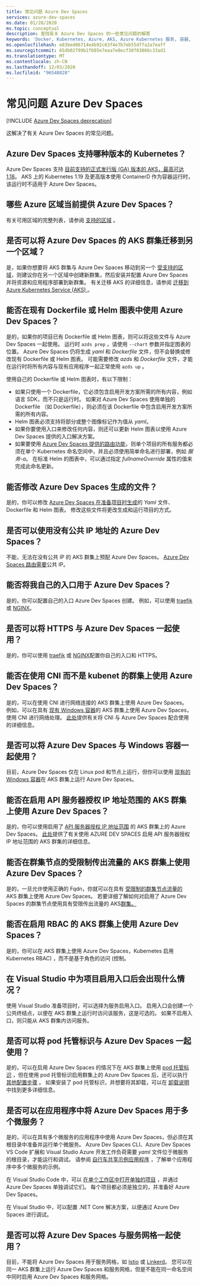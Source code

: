 ```yaml
---
title: 常见问题 Azure Dev Spaces
services: azure-dev-spaces
ms.date: 01/28/2020
ms.topic: conceptual
description: 查找有关 Azure Dev Spaces 的一些常见问题的解答
keywords: 'Docker, Kubernetes, Azure, AKS, Azure Kubernetes 服务, 容器, Helm, 服务网格, 服务网格路由, kubectl, k8s '
ms.openlocfilehash: e83bed86714e4b92c63f4e7b7eb55df7a2a7eaff
ms.sourcegitcommit: 65db02799b1f685e7eaa7e0ecf38f03866c33ad1
ms.translationtype: MT
ms.contentlocale: zh-CN
ms.lasthandoff: 12/03/2020
ms.locfileid: "96548828"
---
```

# <a name="frequently-asked-questions-about-azure-dev-spaces"></a>常见问题 Azure Dev Spaces

[!INCLUDE [Azure Dev Spaces deprecation](../../includes/dev-spaces-deprecation.md)]

这解决了有关 Azure Dev Spaces 的常见问题。

## <a name="what-versions-of-kubernetes-are-supported-for-azure-dev-spaces"></a>Azure Dev Spaces 支持哪种版本的 Kubernetes？

Azure Dev Spaces 支持 [目前支持的正式发行版 (GA) 版本的 AKS，最高可达 1.18][aks-supported-k8s]。 AKS 上的 Kubernetes 1.19 及更高版本使用 ContainerD 作为容器运行时，该运行时不适用于 Azure Dev Spaces。

## <a name="which-azure-regions-currently-provide-azure-dev-spaces"></a>哪些 Azure 区域当前提供 Azure Dev Spaces？

有关可用区域的完整列表，请参阅 [支持的区域][supported-regions] 。

## <a name="can-i-migrate-my-aks-cluster-with-azure-dev-spaces-to-another-region"></a>是否可以将 Azure Dev Spaces 的 AKS 群集迁移到另一个区域？

是，如果你想要将 AKS 群集与 Azure Dev Spaces 移动到另一个 [受支持的区域][supported-regions]，则建议你在另一个区域中创建新群集，然后安装并配置 Azure Dev Spaces 并将资源和应用程序部署到新群集。 有关迁移 AKS 的详细信息，请参阅 [迁移到 Azure Kubernetes Service (AKS) ][aks-migration]。

## <a name="can-i-use-azure-dev-spaces-with-existing-dockerfiles-or-helm-charts"></a>能否在现有 Dockerfile 或 Helm 图表中使用 Azure Dev Spaces？

是的，如果你的项目已有 Dockerfile 或 Helm 图表，则可以将这些文件与 Azure Dev Spaces 一起使用。 运行时 `azds prep` ，请使用 `--chart` 参数并指定图表的位置。 Azure Dev Spaces 仍将生成 *yaml* 和 *Dockerfile* 文件，但不会替换或修改现有 Dockerfile 或 Helm 图表。 可能需要修改 *azds* 和 *Dockerfile* 文件，才能在运行时将所有内容与现有应用程序一起正常使用 `azds up` 。

使用自己的 Dockerfile 或 Helm 图表时，有以下限制：
* 如果只使用一个 Dockerfile，它必须包含启用开发方案所需的所有内容，例如语言 SDK，而不只是运行时。 如果对 Azure Dev Spaces 使用单独的 Dockerfile （如 Dockerfile），则必须在该 Dockerfile 中包含启用开发方案所需的所有内容。
* Helm 图表必须支持将部分或整个图像标记作为值从 *yaml*。
* 如果你要使用入口来修改任何内容，则还可以更新 Helm 图表以使用 Azure Dev Spaces 提供的入口解决方案。
* 如果要使用 [Azure Dev Spaces 提供的路由功能][dev-spaces-routing]，则单个项目的所有服务都必须在单个 Kubernetes 命名空间中，并且必须使用简单命名进行部署，例如 *服务-a*。 在标准 Helm 的图表中，可以通过指定 *fullnameOverride* 属性的值来完成此命名更新。

## <a name="can-i-modify-the-files-generated-by-azure-dev-spaces"></a>能否修改 Azure Dev Spaces 生成的文件？

是的，你可以修改 [Azure Dev Spaces 在准备项目时生成][dev-spaces-prep]的 *Yaml* 文件、Dockerfile 和 Helm 图表。 修改这些文件将更改生成和运行项目的方式。

## <a name="can-i-use-azure-dev-spaces-without-a-public-ip-address"></a>是否可以使用没有公共 IP 地址的 Azure Dev Spaces？

不能，无法在没有公共 IP 的 AKS 群集上预配 Azure Dev Spaces。 [Azure Dev Spaces 路由需要][dev-spaces-routing]公共 IP。

## <a name="can-i-use-my-own-ingress-with-azure-dev-spaces"></a>能否将我自己的入口用于 Azure Dev Spaces？

是的，你可以配置自己的入口 Azure Dev Spaces 创建。 例如，可以使用 [traefik][ingress-traefik] 或 [NGINX][ingress-nginx]。

## <a name="can-i-use-https-with-azure-dev-spaces"></a>是否可以将 HTTPS 与 Azure Dev Spaces 一起使用？

是的，你可以使用 [traefik][ingress-https-traefik] 或 [NGINX][ingress-https-nginx]配置你自己的入口和 HTTPS。

## <a name="can-i-use-azure-dev-spaces-on-a-cluster-that-uses-cni-rather-than-kubenet"></a>能否在使用 CNI 而不是 kubenet 的群集上使用 Azure Dev Spaces？ 

是的，可以在使用 CNI 进行网络连接的 AKS 群集上使用 Azure Dev Spaces。 例如，可以在具有 [现有 Windows 容器][windows-containers]的 AKS 群集上使用 Azure Dev Spaces，使用 CNI 进行网络处理。 [此处](configure-networking.md#using-azure-cni)提供有关将 CNI 与 Azure Dev Spaces 配合使用的详细信息。

## <a name="can-i-use-azure-dev-spaces-with-windows-containers"></a>是否可以将 Azure Dev Spaces 与 Windows 容器一起使用？

目前，Azure Dev Spaces 仅在 Linux pod 和节点上运行，但你可以使用 [现有的 Windows 容器][windows-containers]在 AKS 群集上运行 Azure Dev Spaces。

## <a name="can-i-use-azure-dev-spaces-on-aks-clusters-with-api-server-authorized-ip-address-ranges-enabled"></a>能否在启用 API 服务器授权 IP 地址范围的 AKS 群集上使用 Azure Dev Spaces？

是的，你可以使用启用了 [API 服务器授权 IP 地址范围][aks-auth-range] 的 AKS 群集上的 Azure Dev Spaces。 [此处](configure-networking.md#using-api-server-authorized-ip-ranges)提供了有关使用 AZURE DEV SPACES 启用 API 服务器授权 IP 地址范围的 AKS 群集的详细信息。

## <a name="can-i-use-azure-dev-spaces-on-aks-clusters-with-restricted-egress-traffic-for-cluster-nodes"></a>能否在群集节点的受限制传出流量的 AKS 群集上使用 Azure Dev Spaces？

是的，一旦允许使用正确的 Fqdn，你就可以在具有 [受限制的群集节点流量的][aks-restrict-egress-traffic] AKS 群集上使用 Azure Dev Spaces。 若要详细了解如何对启用了 Azure Dev Spaces 的群集节点使用具有受限传出流量的 AKS[群集。](configure-networking.md#ingress-and-egress-network-traffic-requirements)

## <a name="can-i-use-azure-dev-spaces-on-kubernetes-rbac-enabled-aks-clusters"></a>能否在启用 RBAC 的 AKS 群集上使用 Azure Dev Spaces？

是的，你可以在 AKS 群集上使用 Azure Dev Spaces，Kubernetes 启用 Kubernetes RBAC) ，而不是基于角色的访问 (控制。

## <a name="what-happens-when-i-enable-ingress-for-project-in-visual-studio"></a>在 Visual Studio 中为项目启用入口后会出现什么情况？

使用 Visual Studio 准备项目时，可以选择为服务启用入口。 启用入口会创建一个公共终结点，以便在 AKS 群集上运行时访问该服务，这是可选的。 如果不启用入口，则只能从 AKS 群集内访问服务。

## <a name="can-i-use-pod-managed-identities-with-azure-dev-spaces"></a>是否可以将 pod 托管标识与 Azure Dev Spaces 一起使用？

是的，可以在启用 Azure Dev Spaces 的情况下在 AKS 群集上使用 [pod 托管标识][aks-pod-managed-id] ，但在使用 pod 托管标识启用群集上的 Azure Dev Spaces 后，还可以执行 [其他配置步骤][dev-spaces-pod-managed-id-steps] 。 如果安装了 pod 托管标识，并想要将其卸载，可以在 [卸载说明][aks-pod-managed-id-uninstall]中找到更多详细信息。

## <a name="can-i-use-azure-dev-spaces-with-multiple-microservices-in-an-application"></a>是否可以在应用程序中将 Azure Dev Spaces 用于多个微服务？

是的，可以在具有多个微服务的应用程序中使用 Azure Dev Spaces，但必须在其根目录中准备并运行单个微服务。 Azure Dev Spaces CLI、Azure Dev Spaces VS Code 扩展和 Visual Studio Azure 开发工作负荷需要 *yaml* 文件位于微服务的根目录，才能运行和调试。 请参阅 [自行车共享示例应用程序][bike-sharing] ，了解单个应用程序中多个微服务的示例。

在 Visual Studio Code 中，可以 [在单个工作区中打开单独的项目][vs-code-multi-root-workspaces] ，并通过 Azure Dev Spaces 单独调试它们。 每个项目都必须是独立的，并准备好 Azure Dev Spaces。

在 Visual Studio 中，可以配置 .NET Core 解决方案，以便通过 Azure Dev Spaces 进行调试。

## <a name="can-i-use-azure-dev-spaces-with-a-service-mesh"></a>是否可以将 Azure Dev Spaces 与服务网格一起使用？

目前，不能将 Azure Dev Spaces 用于服务网格，如 [Istio][istio] 或 [Linkerd][linkerd]。 您可以在同一 AKS 群集上运行 Azure Dev Spaces 和服务网格，但是不能在同一命名空间中同时启用 Azure Dev Spaces 和服务网格。

[aks-auth-range]: ../aks/api-server-authorized-ip-ranges.md
[aks-auth-range-create]: ../aks/api-server-authorized-ip-ranges.md#create-an-aks-cluster-with-api-server-authorized-ip-ranges-enabled
[aks-auth-range-update]: ../aks/api-server-authorized-ip-ranges.md#update-a-clusters-api-server-authorized-ip-ranges
[aks-migration]: ../aks/aks-migration.md
[aks-pod-managed-id]: ../aks/developer-best-practices-pod-security.md#use-pod-managed-identities
[aks-pod-managed-id-uninstall]: https://github.com/Azure/aad-pod-identity#uninstall-notes
[aks-restrict-egress-traffic]: ../aks/limit-egress-traffic.md
[aks-supported-k8s]: ../aks/supported-kubernetes-versions.md#azure-portal-and-cli-versions
[bike-sharing]: https://github.com/Azure/dev-spaces/tree/master/samples/BikeSharingApp
[dev-spaces-pod-managed-id-steps]: troubleshooting.md#error-no-azureassignedidentity-found-for-podazdsazds-webhook-deployment-id-in-assigned-state
[dev-spaces-prep]: how-dev-spaces-works-prep.md
[dev-spaces-routing]: how-dev-spaces-works-routing.md#how-routing-works
[ingress-nginx]: how-to/ingress-https-nginx.md#configure-a-custom-nginx-ingress-controller
[ingress-traefik]: how-to/ingress-https-traefik.md#configure-a-custom-traefik-ingress-controller
[ingress-https-nginx]: how-to/ingress-https-nginx.md#configure-the-nginx-ingress-controller-to-use-https
[ingress-https-traefik]: how-to/ingress-https-traefik.md#configure-the-traefik-ingress-controller-to-use-https
[istio]: https://istio.io/
[linkerd]: https://linkerd.io/
[supported-regions]: https://azure.microsoft.com/global-infrastructure/services/?products=kubernetes-service
[vs-code-multi-root-workspaces]: https://code.visualstudio.com/docs/editor/multi-root-workspaces
[windows-containers]: how-to/run-dev-spaces-windows-containers.md